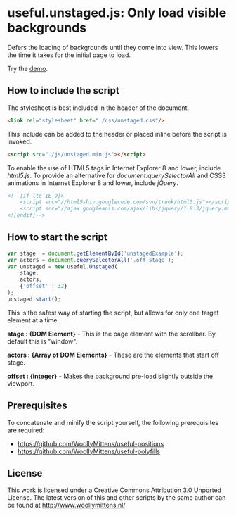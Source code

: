 # useful.unstaged.js: Only load visible backgrounds

Defers the loading of backgrounds until they come into view. This lowers the time it takes for the initial page to load.

Try the <a href="http://www.woollymittens.nl/useful/default.php?url=useful-unstaged">demo</a>.

## How to include the script

The stylesheet is best included in the header of the document.

```html
<link rel="stylesheet" href="./css/unstaged.css"/>
```

This include can be added to the header or placed inline before the script is invoked.

```html
<script src="./js/unstaged.min.js"></script>
```

To enable the use of HTML5 tags in Internet Explorer 8 and lower, include *html5.js*. To provide an alternative for *document.querySelectorAll* and CSS3 animations in Internet Explorer 8 and lower, include *jQuery*.

```html
<!--[if lte IE 9]>
	<script src="//html5shiv.googlecode.com/svn/trunk/html5.js"></script>
	<script src="//ajax.googleapis.com/ajax/libs/jquery/1.8.3/jquery.min.js"></script>
<![endif]-->
```

## How to start the script

```javascript
var stage  = document.getElementById('unstagedExample');
var actors = document.querySelectorAll('.off-stage');
var unstaged = new useful.Unstaged(
	stage,
	actors,
	{'offset' : 32}
);
unstaged.start();
```

This is the safest way of starting the script, but allows for only one target element at a time.

**stage : {DOM Element}** - This is the page element with the scrollbar. By default this is "window".

**actors : {Array of DOM Elements}** - These are the elements that start off stage.

**offset : {integer}** - Makes the background pre-load slightly outside the viewport.

## Prerequisites

To concatenate and minify the script yourself, the following prerequisites are required:
+ https://github.com/WoollyMittens/useful-positions
+ https://github.com/WoollyMittens/useful-polyfills

## License
This work is licensed under a Creative Commons Attribution 3.0 Unported License. The latest version of this and other scripts by the same author can be found at http://www.woollymittens.nl/
